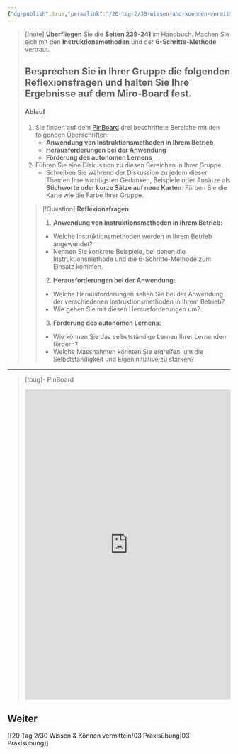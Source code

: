 ```yaml
---
{"dg-publish":true,"permalink":"/20-tag-2/30-wissen-and-koennen-vermitteln/02-instruktionsmethoden/","noteIcon":""}
---
```


> [!note] **Überfliegen** Sie die **Seiten 239-241** im Handbuch. Machen Sie sich mit den **Instruktionsmethoden** und der **6-Schritte-Methode** vertraut.
>
> Besprechen Sie in Ihrer Gruppe die folgenden **Reflexionsfragen** und halten Sie Ihre Ergebnisse auf dem Miro-Board fest.
>---
> #### Ablauf
> 1. Sie finden auf dem [PinBoard]() drei beschriftete Bereiche mit den folgenden Überschriften:
>    - **Anwendung von Instruktionsmethoden in Ihrem Betrieb**
>    - **Herausforderungen bei der Anwendung**
>    - **Förderung des autonomen Lernens**
> 2. Führen Sie eine Diskussion zu diesen Bereichen in Ihrer Gruppe.
>    - Schreiben Sie während der Diskussion zu jedem dieser Themen Ihre wichtigsten Gedanken, Beispiele oder Ansätze als **Stichworte oder kurze Sätze auf neue Karten**. Färben Sie die Karte wie die Farbe Ihrer Gruppe. 
>   
>>[!Question] **Reflexionsfragen**
>>1. **Anwendung von Instruktionsmethoden in Ihrem Betrieb:**
>>- Welche Instruktionsmethoden werden in Ihrem Betrieb angewendet? 
>>- Nennen Sie konkrete Beispiele, bei denen die Instruktionsmethode und die 6-Schritte-Methode zum Einsatz kommen.
>>
>>2. **Herausforderungen bei der Anwendung:**
>>- Welche Herausforderungen sehen Sie bei der Anwendung der verschiedenen Instruktionsmethoden in Ihrem Betrieb? 
>>- Wie gehen Sie mit diesen Herausforderungen um?
>>
>> 3. **Förderung des autonomen Lernens:**
>>- Wie können Sie das selbstständige Lernen Ihrer Lernenden fördern? 
>>- Welche Massnahmen könnten Sie ergreifen, um die Selbstständigkeit und Eigeninitiative zu stärken?


---

>[!bug]- PinBoard
><iframe src="https://tools.fobizz.com/pinboard/public_boards/0ee850d4-22fe-4caa-8377-919141c42315?token=0a253ca88f0660efb365950fcf466558" style="border:0px #ffffff none;" name="myiFrame" scrolling="no" frameborder="1" marginheight="0px" marginwidth="0px" height="700px" width="100%" allowfullscreen></iframe>


## Weiter
[[20 Tag 2/30 Wissen & Können vermitteln/03 Praxisübung\|03 Praxisübung]]